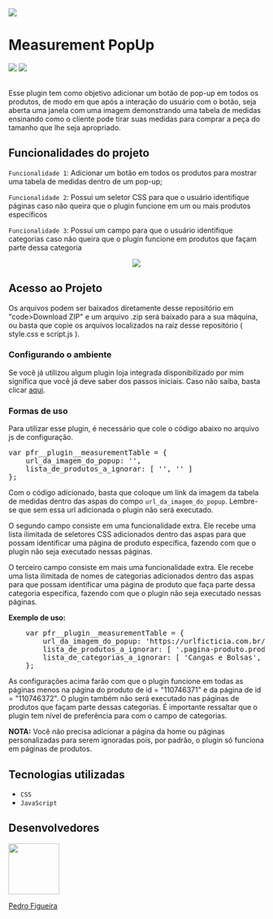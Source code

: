 <img src="https://user-images.githubusercontent.com/93988164/152078001-d9f116e9-f5d5-4ded-9efb-32e2c1af9823.jpg">
<h1>Measurement PopUp</h1>
<div>
  <img src="https://img.shields.io/badge/Status-Finalizando-blueviolet">
  <img src="https://img.shields.io/badge/Versão-1.7-blue">
</div>
<br/>
<p>Esse plugin tem como objetivo adicionar um botão de pop-up em todos os produtos, de modo em que após a interação do usuário com o botão, seja aberta uma janela com uma imagem demonstrando uma tabela de medidas ensinando como o cliente pode tirar suas medidas para comprar a peça do tamanho que lhe seja apropriado.</p>

<h2>Funcionalidades do projeto</h2>

<p><code>Funcionalidade 1</code>: <span>Adicionar um botão em todos os produtos para mostrar uma tabela de medidas dentro de um pop-up;</span></p>
<p><code>Funcionalidade 2</code>: <span>Possui um seletor CSS para que o usuário identifique páginas caso não queira que o plugin funcione em um ou mais produtos específicos</span></p>

<p><code>Funcionalidade 3</code>: <span>Possui um campo para que o usuário identifique categorias caso não queira que o plugin funcione em produtos que façam parte dessa categoria</span></p>

<div align="center">
<img src="https://user-images.githubusercontent.com/93988164/152079780-a5e2f89c-c75d-4e5f-9197-bf1b255fae8c.gif">
</div>

<h2>Acesso ao Projeto</h2>
<p>Os arquivos podem ser baixados diretamente desse repositório em "code&gtDownload ZIP" e um arquivo .zip será baixado para a sua máquina, ou basta que copie os arquivos localizados na raíz desse repositório ( style.css e script.js ).</p>

<h3>Configurando o ambiente</h3>
<p>Se você já utilizou algum plugin loja integrada disponibilizado por mim significa que você já deve saber dos passos iniciais. Caso não saiba, basta clicar <a target="_blank" href="https://github.com/PedroFigueiraRuivo/pedrofigueiraruivo.github.io/blob/main/Docs/doc-plugins-lojaintegrada.md">aqui</a>.</p>

<h3>Formas de uso</h3>

<p>Para utilizar esse plugin, é necessário que cole o código abaixo no arquivo js de configuração.</p>

<pre>
var pfr__plugin__measurementTable = {
    url_da_imagem_do_popup: '',
    lista_de_produtos_a_ignorar: [ '', '' ]
};
</pre>

<p>Com o código adicionado, basta que coloque um link da imagem da tabela de medidas dentro das aspas do compo <code>url_da_imagem_do_popup</code>. Lembre-se que sem essa url adicionada o plugin não será executado.</p>

<p>O segundo campo consiste em uma funcionalidade extra. Ele recebe uma lista ilimitada de seletores CSS adicionados dentro das aspas para que possam identificar uma página de produto específica, fazendo com que o plugin não seja executado nessas páginas.</p>

<p>O terceiro campo consiste em mais uma funcionalidade extra. Ele recebe uma lista ilimitada de nomes de categorias adicionados dentro das aspas para que possam identificar uma página de produto que faça parte dessa categoria específica, fazendo com que o plugin não seja executado nessas páginas.</p><strong>Exemplo de uso:</strong>
<pre>
    var pfr__plugin__measurementTable = {
        url_da_imagem_do_popup: 'https://urlficticia.com.br/caminho-ficticio',
        lista_de_produtos_a_ignorar: [ '.pagina-produto.produto-110746371', '.pagina-produto.produto-110746372' ],
        lista_de_categorias_a_ignorar: [ 'Cangas e Bolsas', 'Biquini' ],
    };
</pre>
<p>As configurações acima farão com que o plugin funcione em todas as páginas menos na página do produto de id = "110746371" e da página de id = "110746372". O plugin também não será executado nas páginas de produtos que façam parte dessas categorias. É importante ressaltar que o plugin tem nível de preferência para com o campo de categorias.</p>
<p><strong>NOTA:</strong> Você não precisa adicionar a página da home ou páginas personalizadas para serem ignoradas pois, por padrão, o plugin só funciona em páginas de produtos.</p>


<h2>Tecnologias utilizadas</h2>
<ul>
  <li><code>CSS</code></li>
  <li><code>JavaScript</code></li>
</ul>


<h2>Desenvolvedores</h2>
<a href="https://github.com/PedroFigueiraRuivo"><img width="100px" src="https://avatars.githubusercontent.com/u/93988164?v=4"><p>Pedro Figueira</p></a>
